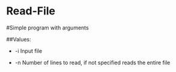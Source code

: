 # Read-File

#Simple program with arguments

##Values:

- -i Input file

- -n Number of lines to read, if not specified reads the entire file
